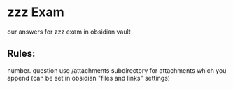 # zzz Exam
our answers for zzz exam in obsidian vault
## Rules:
  number. question
use /attachments subdirectory for attachments which you append 
  (can be set in obsidian "files and links" settings)
